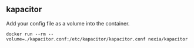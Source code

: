 ## kapacitor

Add your config file as a volume into the container.

```shell
docker run --rm --volume=./kapacitor.conf:/etc/kapacitor/kapacitor.conf nexia/kapacitor
```

